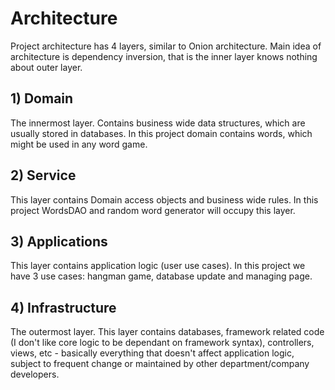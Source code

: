 # Architecture
Project architecture has 4 layers, similar to Onion architecture. Main idea of architecture is dependency inversion,
that is the inner layer knows nothing about outer layer.
## 1) Domain
The innermost layer. Contains business wide data structures, which are usually stored in databases. In this project
domain contains words, which might be used in any word game.
## 2) Service
This layer contains Domain access objects and business wide rules. In this project WordsDAO and random word generator
will occupy this layer.
## 3) Applications
This layer contains application logic (user use cases). In this project we have 3 use cases: hangman game, database
update and managing page.
## 4) Infrastructure
The outermost layer. This layer contains databases, framework related code (I don't like core logic to be dependant on
framework syntax), controllers, views, etc - basically everything that doesn't affect application logic, subject to
frequent change or maintained by other department/company developers.
